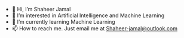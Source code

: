 - 👋 Hi, I’m Shaheer Jamal
- 👀 I’m interested in Artificial Intelligence and Machine Learning
- 🌱 I’m currently learning Machine Learning
- 📫 How to reach me. Just email me at Shaheer-jamal@outlook.com

<!---
Shaheer04/Shaheer04 is a ✨ special ✨ repository because its `README.md` (this file) appears on your GitHub profile.
You can click the Preview link to take a look at your changes.
--->

